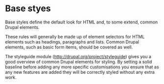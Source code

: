 # Base styes
Base styles define the default look for HTML and, to some extend, common Drupal
elements.

These rules will generally be made up of element selectors for HTML elements
such as headings, paragraphs and lists. Common Drupal elements, such as basic
form items, should be covered as well.

The styleguide module (http://drupal.org/project/styleguide) gives you a good
overview of common Drupal elements for styling. By setting a solid baseline
before adding any more specific customisations you ensure that as any new
features are added they will be correctly styled without any extra work.
